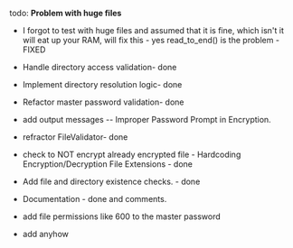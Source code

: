 todo:
**Problem with huge files**
- I forgot to test with huge files and assumed that it is fine, which isn't it will eat up your RAM, will fix this - yes read_to_end() is the problem - FIXED


- Handle directory access validation- done
- Implement directory resolution logic- done
- Refactor master password validation- done
- add output messages -- Improper Password Prompt in Encryption.
- refractor FileValidator- done
- check to NOT encrypt already encrypted file - Hardcoding Encryption/Decryption File Extensions - done
- Add file and directory existence checks. - done
- Documentation - done and comments.
- add file permissions like 600 to the master password
- add anyhow
